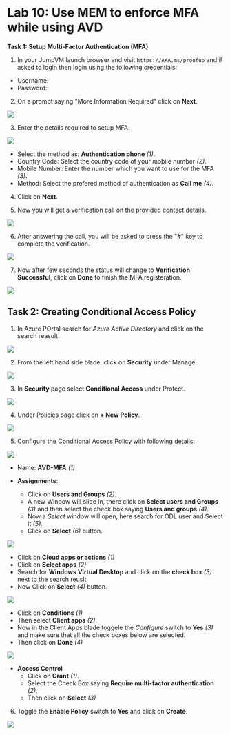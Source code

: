 # **Lab 10: Use MEM to enforce MFA while using AVD**

**Task 1: Setup Multi-Factor Authentication (MFA)**

1. In your JumpVM launch browser and visit `https://AKA.ms/proofup` and if asked to login then login using the following credentials:
  - Username: **<inject key="AzureAdUserEmail" />**
  - Password: **<inject key="AzureAdUserPassword" />**
  
2. On a prompt saying "More Information Required" click on **Next**.

  ![](media/avdv210.png)
  
3. Enter the details required to setup MFA.

  ![](media/avdv211.png)

  - Select the method as: **Authentication phone** *(1)*.
  - Country Code: Select the country code of your mobile number *(2)*.
  - Mobile Number: Enter the number which you want to use for the MFA *(3)*.
  - Method: Select the prefered method of authentication as **Call me** *(4)*.

4. Click on **Next**.

5. Now you will get a verification call on the provided contact details.

  ![](media/avdv212.png)
  
6. After answering the call, you will be asked to press the "**#**" key to complete the verification.

  ![](media/avdv213.png)

7. Now after few seconds the status will change to **Verification Successful**, click on **Done** to finish the MFA registeration.

  ![](media/avdv214.png)
  
  

## **Task 2: Creating Conditional Access Policy**

1. In Azure POrtal search for *Azure Active Directory* and click on the search reasult.

  ![](media/avdv21.png)
  
2. From the left hand side blade, click on **Security** under Manage.

  ![](media/avdv22.png)
  
3. In **Security** page select **Conditional Access** under Protect.

  ![](media/avdv23.png)
  
4. Under Policies page click on **+ New Policy**.

  ![](media/avdv24.png)

5. Configure the Conditional Access Policy with following details:

  ![](media/avdv25.png)

  - Name: **AVD-MFA** *(1)*
  
  - **Assignments**:
    - Click on **Users and Groups** *(2)*.
    - A new Window will slide in, there click on **Select users and Groups** *(3)* and then select the check box saying **Users and groups** *(4)*.
    - Now a *Select* window will open, here search for ODL user and Select it *(5)*.
    - Click on **Select** *(6)* button.


  ![](media/avdv26.png)
  
   -  Click on **Cloud apps or actions** *(1)*
   -  Click on **Select apps** *(2)*
   -  Search for **Windows Virtual Desktop** and click on the **check box** *(3)* next to the search reuslt
   -  Now Click on **Select** *(4)* button.

  ![](media/avdv27.png)
  
  - Click on **Conditions** *(1)*
  - Then select **Client apps** *(2)*.
  - Now in the Client Apps blade toggele the *Configure* switch to **Yes** *(3)* and make sure that all the check boxes below are selected.
  - Then click on **Done** *(4)*

  ![](media/avdv28.png)
  
  - **Access Control**
    - Click on **Grant** *(1)*.
    - Select the Check Box saying **Require multi-factor authentication** *(2)*.
    - Then click on **Select** *(3)*


6. Toggle the **Enable Policy** switch to **Yes** and click on **Create**.

  ![](media/avdv29.png)
  
  
